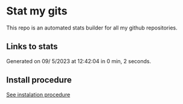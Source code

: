 # Stat my gits

This repo is an automated stats builder for all my github repositories.

## Links to stats


Generated on 09/ 5/2023 at 12:42:04 in 0 min, 2 seconds.

## Install procedure

[See instalation procedure](./src/install.md)
